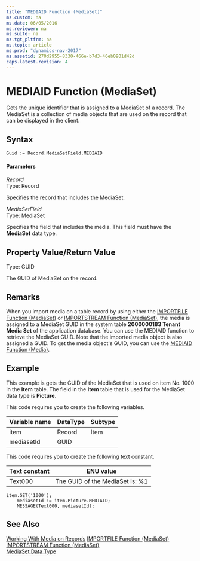 ```yaml
---
title: "MEDIAID Function (MediaSet)"
ms.custom: na
ms.date: 06/05/2016
ms.reviewer: na
ms.suite: na
ms.tgt_pltfrm: na
ms.topic: article
ms.prod: "dynamics-nav-2017"
ms.assetid: 270d2955-8330-466e-b7d3-46eb0901d42d
caps.latest.revision: 4
---
```

# MEDIAID Function (MediaSet)
Gets the unique identifier that is assigned to a MediaSet of a record. The MediaSet is a collection of media objects that are used on the record that can be displayed in the client.  

## Syntax  

```  
Guid := Record.MediaSetField.MEDIAID  
```  

#### Parameters  
 *Record*  
 Type: Record  

 Specifies the record that includes the MediaSet.  

 *MediaSetField*  
 Type: MediaSet  

 Specifies the field that includes the media. This field must have the **MediaSet** data type.  

## Property Value/Return Value  
 Type: GUID  

 The GUID of MediaSet on the record.  

## Remarks  
When you import media on a table record by using either the [IMPORTFILE Function \(MediaSet\)](IMPORTFILE-Function--MediaSet-.md) or [IMPORTSTREAM Function \(MediaSet\)](IMPORTSTREAM-Function--MediaSet-.md), the media is assigned to a MediaSet GUID in the system table **2000000183 Tenant Media Set** of the application database. You can use the MEDIAID function to retrieve the MediaSet GUID. Note that the imported media object is also assigned a GUID. To get the media object's GUID, you can use the [MEDIAID Function \(Media\)](MEDIAID-Function--Media-.md).  

## Example  
This example is gets the GUID of the MediaSet that is used on item No. 1000 in the **Item** table. The field in the **Item** table that is used for the MediaSet data type is **Picture**.  

 This code requires you to create the following variables.  

|Variable name|DataType|Subtype|  
|-------------------|--------------|-------------|  
|item|Record|Item|  
|mediasetId|GUID||  

 This code requires you to create the following text constant.  

|Text constant|ENU value|  
|-------------------|---------------|  
|Text000|The GUID of the MediaSet is: %1|  

```  
item.GET('1000');  
    mediasetId := item.Picture.MEDIAID;  
    MESSAGE(Text000, mediasetId);  
```  

## See Also  
[Working With Media on Records](Working-With-Media-on-Records.md)   [IMPORTFILE Function \(MediaSet\)](IMPORTFILE-Function--MediaSet-.md)   
 [IMPORTSTREAM Function \(MediaSet\)](IMPORTSTREAM-Function--MediaSet-.md)   
 [MediaSet Data Type](MediaSet-Data-Type.md)
